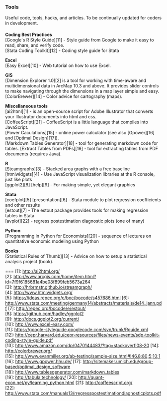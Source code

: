 ### Tools
Useful code, tools, hacks, and articles. To be continually updated for coders in development.

####   
**Coding Best Practices**  
[Google's R Style Guide][11] - Style guide from Google to make it easy to read, share, and verify code.  
[Stata Coding Toolkit][12] - Coding style guide for Stata  

**Excel**  
[Easy Excel][10] - Web tutorial on how to use Excel.

**GIS**  
[Dimension Explorer 1.0][2] is a tool for working with time-aware and multidimensional data in ArcMap 10.3 and above.  It provides slider controls to make navigating through the dimensions in a map layer simple and easy.  
[ColorBrewer][14] - Color advice for cartography (maps).  


**Miscellaneous tools**  
[ai2html][1] - is an open-source script for Adobe Illustrator that converts your Illustrator documents into html and css.  
[CoffeeScript][21] - CoffeeScript is a little language that compiles into JavaScript.  
[Power Caculations][15] - online power calculator (see also [Gpower][16] and [Optimal Design][17]).  
[Markdown Tables Generator][18] - tool for generating markdown code for tables. 
[Extract Tables from PDFs][19] - tool for extracting tables from PDF documents  (requires Java).

**R**  
[Steamgraphs][3] - Stacked area graphs with a free baseline  
[htmlwidgets][4] - Use JavaScript visualization libraries at the R console, just like plots  
[ggplot2][8] [help][9] - For making simple, yet elegant graphics

**Stata**    
[coefplot][5] [presentation][6] - Stata module to plot regression coefficients and other results  
[estout][7] - The estout package provides tools for making regression tables in Stata  
[avplot][22] - regress postestimation diagnostic plots (one of many)  

**Python**  
[Programming in Python for Economists][20] - sequence of lectures on quantitative economic modeling using Python  

**Books**  
[Statistical Rules of Thumb][13] - Advice on how to setup a statistical analysis project (book). 



===
[1]: http://ai2html.org/  
[2]: http://www.arcgis.com/home/item.html?id=7f9f6185681a4be08f899feb5673a264  
[3]: http://hrbrmstr.github.io/streamgraph/  
[4]: http://www.htmlwidgets.org/  
[5]: https://ideas.repec.org/c/boc/bocode/s457686.html
[6]: http://www.stata.com/meeting/germany14/abstracts/materials/de14_jann.pdf
[7]: http://repec.org/bocode/e/estout/  
[8]: https://github.com/hadley/ggplot2  
[9]: http://docs.ggplot2.org/current/  
[10]: http://www.excel-easy.com/  
[11]: https://google-styleguide.googlecode.com/svn/trunk/Rguide.xml  
[12]: http://cepr.harvard.edu/cepr-resources/files/news-events/sdp-toolkit-coding-style-guide.pdf  
[13]: http://www.amazon.com/dp/0470144483/?tag=stackoverfl08-20
[14]: http://colorbrewer.org/  
[15]: http://www.evanmiller.org/ab-testing/sample-size.html#!46.8;80;5;10;1
[16]: http://www.gpower.hhu.de/ 
[17]: http://sitemaker.umich.edu/group-based/optimal_design_software  
[18]: http://www.tablesgenerator.com/markdown_tables  
[19]: http://tabula.technology/
[20]: http://quant-econ.net/py/learning_python.html
[21]: http://coffeescript.org/  
[22]: http://www.stata.com/manuals13/rregresspostestimationdiagnosticplots.pdf  
